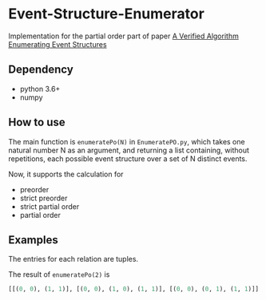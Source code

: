 # Event-Structure-Enumerator
Implementation for the partial order part of paper [A Verified Algorithm Enumerating Event Structures](https://arxiv.org/pdf/1705.07228.pdf)

## Dependency
- python 3.6+
- numpy

## How to use
The main function is `enumeratePo(N)` in `EnumeratePO.py`, which takes one natural number N as an
argument, and returning a list containing, without repetitions, each possible event
structure over a set of N distinct events.

Now, it supports the calculation for 
- preorder
- strict preorder
- strict partial order 
- partial order 

## Examples
The entries for each relation are tuples. 

The result of `enumeratePo(2)` is
```python
[[(0, 0), (1, 1)], [(0, 0), (1, 0), (1, 1)], [(0, 0), (0, 1), (1, 1)]]
```